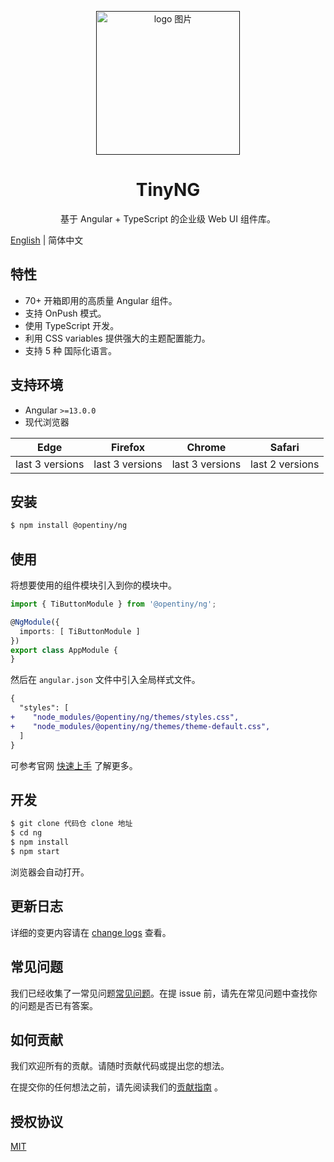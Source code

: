 <p align="center">
  <a href="">
    <img width="230" src="logo.png" alt="logo 图片">
  </a>
</p>

<h1 align="center">
TinyNG
</h1>

<div align="center">

基于 Angular + TypeScript 的企业级 Web UI 组件库。

</div>

[English](README.md) | 简体中文

## 特性

- 70+ 开箱即用的高质量 Angular 组件。
- 支持 OnPush 模式。
- 使用 TypeScript 开发。
- 利用 CSS variables 提供强大的主题配置能力。
- 支持 5 种 国际化语言。

## 支持环境

* Angular `>=13.0.0`
* 现代浏览器

| Edge | Firefox | Chrome | Safari |
| --------- | --------- | --------- | --------- |
| last 3 versions | last 3 versions | last 3 versions | last 2 versions |

## 安装

```bash
$ npm install @opentiny/ng
```

## 使用

将想要使用的组件模块引入到你的模块中。

```ts
import { TiButtonModule } from '@opentiny/ng';

@NgModule({
  imports: [ TiButtonModule ]
})
export class AppModule {
}
```

然后在 `angular.json` 文件中引入全局样式文件。

```diff
{
  "styles": [
+    "node_modules/@opentiny/ng/themes/styles.css",
+    "node_modules/@opentiny/ng/themes/theme-default.css",
  ]
}
```

可参考官网 [快速上手](https://www.opentiny.design/tiny-ng/docs/getstart) 了解更多。

## 开发

```bash
$ git clone 代码仓 clone 地址
$ cd ng
$ npm install
$ npm start
```

浏览器会自动打开。

## 更新日志

详细的变更内容请在 [change logs](CHANGELOG.md) 查看。

## 常见问题

我们已经收集了一常见问题[常见问题](https://www.opentiny.design/tiny-ng/docs/faq)。在提 issue 前，请先在常见问题中查找你的问题是否已有答案。

## 如何贡献

我们欢迎所有的贡献。请随时贡献代码或提出您的想法。

在提交你的任何想法之前，请先阅读我们的[贡献指南](CONTRIBUTING.md) 。

## 授权协议

[MIT](LICENSE)







